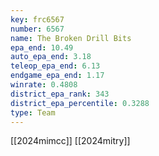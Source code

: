 ```yaml
---
key: frc6567
number: 6567
name: The Broken Drill Bits
epa_end: 10.49
auto_epa_end: 3.18
teleop_epa_end: 6.13
endgame_epa_end: 1.17
winrate: 0.4808
district_epa_rank: 343
district_epa_percentile: 0.3288
type: Team
---
```

[[2024mimcc]]
[[2024mitry]]
